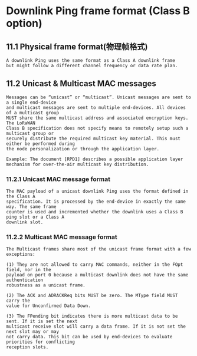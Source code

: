 # Downlink Ping frame format (Class B option)

## 11.1 Physical frame format(物理帧格式)

    A downlink Ping uses the same format as a Class A downlink frame
    but might follow a different channel frequency or data rate plan.

## 11.2 Unicast & Multicast MAC messages

    Messages can be “unicast” or “multicast”. Unicast messages are sent to a single end-device
    and multicast messages are sent to multiple end-devices. All devices of a multicast group
    MUST share the same multicast address and associated encryption keys. The LoRaWAN
    Class B specification does not specify means to remotely setup such a multicast group or
    securely distribute the required multicast key material. This must either be performed during
    the node personalization or through the application layer.

    Example: The document [RPD1] describes a possible application layer
    mechanism for over-the-air multicast key distribution.

### 11.2.1 Unicast MAC message format

    The MAC payload of a unicast downlink Ping uses the format defined in the Class A
    specification. It is processed by the end-device in exactly the same way. The same frame
    counter is used and incremented whether the downlink uses a Class B ping slot or a Class A
    downlink slot.

### 11.2.2 Multicast MAC message format

    The Multicast frames share most of the unicast frame format with a few exceptions:

    (1) They are not allowed to carry MAC commands, neither in the FOpt field, nor in the
    payload on port 0 because a multicast downlink does not have the same authentication
    robustness as a unicast frame.

    (2) The ACK and ADRACKReq bits MUST be zero. The MType field MUST carry the
    value for Unconfirmed Data Down.

    (3) The FPending bit indicates there is more multicast data to be sent. If it is set the next
    multicast receive slot will carry a data frame. If it is not set the next slot may or may
    not carry data. This bit can be used by end-devices to evaluate priorities for conflicting
    reception slots.
